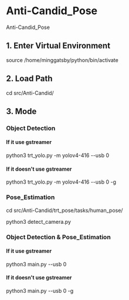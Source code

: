 # Anti-Candid_Pose
Anti-Candid_Pose

## 1. Enter Virtual Environment
source /home/minggatsby/python/bin/activate

## 2. Load Path
cd src/Anti-Candid/

## 3. Mode
### Object Detection

#### If it use gstreamer
python3 trt_yolo.py -m yolov4-416 --usb 0

#### If it doesn't use gstreamer
python3 trt_yolo.py -m yolov4-416 --usb 0 -g 


### Pose_Estimation

cd src/Anti-Candid/trt_pose/tasks/human_pose/

python3 detect_camera.py


### Object Detection & Pose_Estimation

#### If it use gstreamer
python3 main.py --usb 0

#### If it doesn't use gstreamer
python3 main.py --usb 0 -g 
